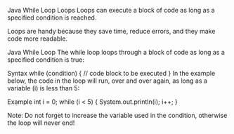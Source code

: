 Java While Loop
Loops
Loops can execute a block of code as long as a specified condition is reached.

Loops are handy because they save time, reduce errors, and they make code more readable.

Java While Loop
The while loop loops through a block of code as long as a specified condition is true:

Syntax
while (condition) {
  // code block to be executed
}
In the example below, the code in the loop will run, over and over again, as long as a variable (i) is less than 5:

Example
int i = 0;
while (i < 5) {
  System.out.println(i);
  i++;
}

Note: Do not forget to increase the variable used in the condition, otherwise the loop will never end!
